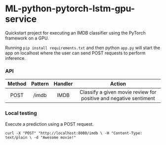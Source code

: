 # ML-python-pytorch-lstm-gpu-service

Quickstart project for executing an IMDB classifier using the PyTorch framework on a GPU.

Running `pip install requirements.txt` and then python `app.py` will start the app on localhost where the user can send POST requests to perform inference.

### API

**Method**|**Pattern**|**Handler**|**Action**
:-----:|:-----:|:-----:|:-----:
POST|/imdb|IMDB|Classify a given movie review for positive and negative sentiment

### Local testing

Execute a prediction using a POST request.

`curl -X "POST" "http://localhost:8080/imdb \
      -H "Content-Type: text/plain \
      -d "Awesome movie!"`
